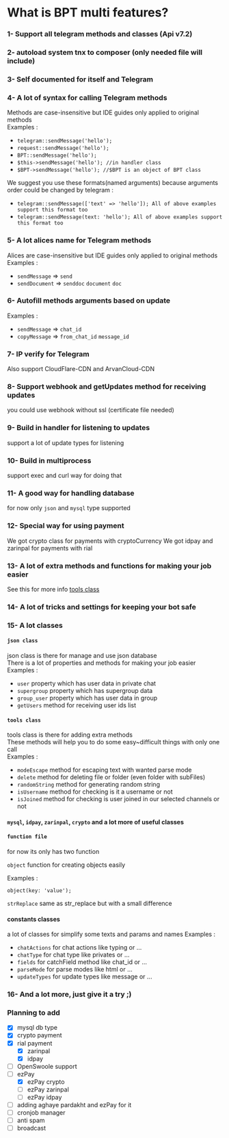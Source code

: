 # What is BPT multi features?

### 1- Support all telegram methods and classes (Api v7.2)

### 2- autoload system tnx to composer (only needed file will include)

### 3- Self documented for itself and Telegram

### 4- A lot of syntax for calling Telegram methods
Methods are case-insensitive but IDE guides only applied to original methods<br>
Examples :

* `telegram::sendMessage('hello');`
* `request::sendMessage('hello');`
* `BPT::sendMessage('hello');`
* `$this->sendMessage('hello'); //in handler class`
* `$BPT->sendMessage('hello'); //$BPT is an object of BPT class`

We suggest you use these formats(named arguments) because arguments order could be changed by telegram :
* `telegram::sendMessage(['text' => 'hello']); All of above examples support this format too`
* `telegram::sendMessage(text: 'hello'); All of above examples support this format too`

### 5- A lot alices name for Telegram methods
Alices are case-insensitive but IDE guides only applied to original methods<br>
Examples :

* `sendMessage` => `send`
* `sendDocument` => `senddoc` `document` `doc`

### 6- Autofill methods arguments based on update
Examples :
* `sendMessage` => `chat_id`
* `copyMessage` => `from_chat_id` `message_id`

### 7- IP verify for Telegram
Also support CloudFlare-CDN and ArvanCloud-CDN

### 8- Support webhook and getUpdates method for receiving updates
you could use webhook without ssl (certificate file needed)

### 9- Build in handler for listening to updates
support a lot of update types for listening

### 10- Build in multiprocess
support exec and curl way for doing that

### 11- A good way for handling database
for now only `json` and `mysql` type supported

### 12- Special way for using payment
We got crypto class for payments with cryptoCurrency
We got idpay and zarinpal for payments with rial

### 13- A lot of extra methods and functions for making your job easier
See this for more info [tools class](#tools-class)

### 14- A lot of tricks and settings for keeping your bot safe

### 15- A lot classes

#### `json class`
json class is there for manage and use json database<br>
There is a lot of properties and methods for making your job easier<br>
Examples :

- `user` property which has user data in private chat
- `supergroup` property which has supergroup data
- `group_user` property which has user data in group
- `getUsers` method for receiving user ids list

#### `tools class`
tools class is there for adding extra methods<br>
These methods will help you to do some easy~difficult things with only one call<br>
Examples :

- `modeEscape` method for escaping text with wanted parse mode
- `delete` method for deleting file or folder (even folder with subFiles)
- `randomString` method for generating random string
- `isUsername` method for checking is it a username or not
- `isJoined` method for checking is user joined in our selected channels or not

#### `mysql`, `idpay`, `zarinpal`, `crypto` and a lot more of useful classes

#### `function file`
for now its only has two function

`object` function for creating objects easily

Examples :

`object(key: 'value');`

`strReplace` same as str_replace but with a small difference


#### constants classes
a lot of classes for simplify some texts and params and names
Examples :

- `chatActions` for chat actions like typing or ...
- `chatType` for chat type like privates or ...
- `fields` for catchField method like chat_id or ...
- `parseMode` for parse modes like html or ...
- `updateTypes` for update types like message or ...

### 16- And a lot more, just give it a try ;)


### Planning to add
- [x] mysql db type
- [x] crypto payment
- [x] rial payment
  - [x] zarinpal
  - [x] idpay
- [ ] OpenSwoole support
- [ ] ezPay
  - [x] ezPay crypto
  - [ ] ezPay zarinpal
  - [ ] ezPay idpay
- [ ] adding aghaye pardakht and ezPay for it
- [ ] cronjob manager
- [ ] anti spam
- [ ] broadcast